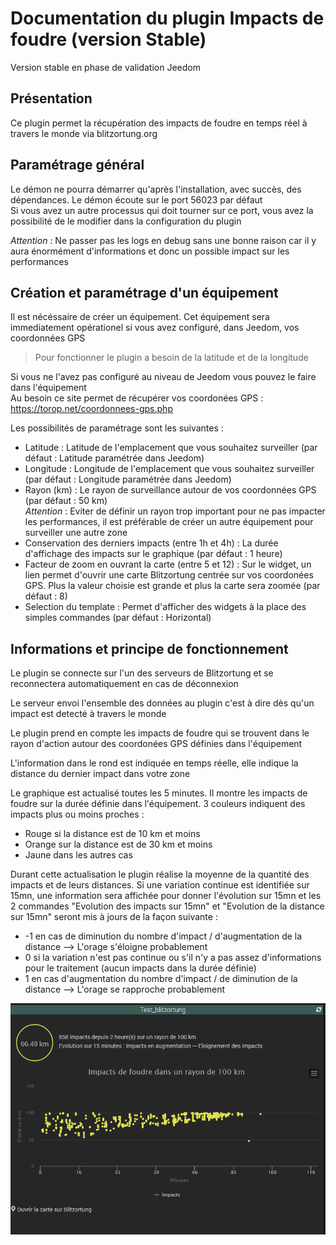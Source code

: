 # Documentation du plugin Impacts de foudre (version Stable)

Version stable en phase de validation Jeedom

## Présentation

Ce plugin permet la récupération des impacts de foudre en temps réel à travers le monde via blitzortung.org

## Paramétrage général

Le démon ne pourra démarrer qu'après l'installation, avec succès, des dépendances. Le démon écoute sur le port 56023 par défaut  
Si vous avez un autre processus qui doit tourner sur ce port, vous avez la possibilité de le modifier dans la configuration du plugin

*Attention* : Ne passer pas les logs en debug sans une bonne raison car il y aura énormément d'informations et donc un possible impact sur les performances

## Création et paramétrage d'un équipement

Il est nécéssaire de créer un équipement. Cet équipement sera immediatement opérationel si vous avez configuré, dans Jeedom, vos coordonnées GPS  
  > Pour fonctionner le plugin a besoin de la latitude et de la longitude

Si vous ne l'avez pas configuré au niveau de Jeedom vous pouvez le faire dans l'équipement  
Au besoin ce site permet de récupérer vos coordonées GPS : <https://torop.net/coordonnees-gps.php>

Les possibilités de paramétrage sont les suivantes :

- Latitude : Latitude de l'emplacement que vous souhaitez surveiller (par défaut : Latitude paramétrée dans Jeedom)
- Longitude : Longitude de l'emplacement que vous souhaitez surveiller (par défaut : Longitude paramétrée dans Jeedom)
- Rayon (km) : Le rayon de surveillance autour de vos coordonnées GPS (par défaut : 50 km)  
  *Attention* : Eviter de définir un rayon trop important pour ne pas impacter les performances, il est préférable de créer un autre équipement pour surveiller une autre zone
- Conservation des derniers impacts (entre 1h et 4h) : La durée d'affichage des impacts sur le graphique (par défaut : 1 heure)
- Facteur de zoom en ouvrant la carte (entre 5 et 12) : Sur le widget, un lien permet d'ouvrir une carte Blitzortung centrée sur vos coordonées GPS. Plus la valeur choisie est grande et plus la carte sera zoomée (par défaut : 8)
- Selection du template : Permet d'afficher des widgets à la place des simples commandes  (par défaut : Horizontal)

## Informations et principe de fonctionnement

Le plugin se connecte sur l'un des serveurs de Blitzortung et se reconnectera automatiquement en cas de déconnexion

Le serveur envoi l'ensemble des données au plugin c'est à dire dès qu'un impact est detecté à travers le monde

Le plugin prend en compte les impacts de foudre qui se trouvent dans le rayon d'action autour des coordonées GPS définies dans l'équipement

L'information dans le rond est indiquée en temps réelle, elle indique la distance du dernier impact dans votre zone

Le graphique est actualisé toutes les 5 minutes. Il montre les impacts de foudre sur la durée définie dans l'équipement. 3 couleurs indiquent des impacts plus ou moins proches :

- Rouge si la distance est de 10 km et moins
- Orange sur la distance est de 30 km et moins
- Jaune dans les autres cas

Durant cette actualisation le plugin réalise la moyenne de la quantité des impacts et de leurs distances. Si une variation continue est identifiée sur 15mn, une information sera affichée pour donner l'évolution sur 15mn et les 2 commandes "Evolution des impacts sur 15mn" et "Evolution de la distance sur 15mn" seront mis à jours de la façon suivante :

- -1 en cas de diminution du nombre d'impact / d'augmentation de la distance --> L'orage s'éloigne probablement
- 0 si la variation n'est pas continue ou s'il n'y a pas assez d'informations pour le traitement (aucun impacts dans la durée définie)
- 1 en cas d'augmentation du nombre d'impact / de diminution de la distance --> L'orage se rapproche probablement

![Création](images/Blitzortung_Widget.png)
